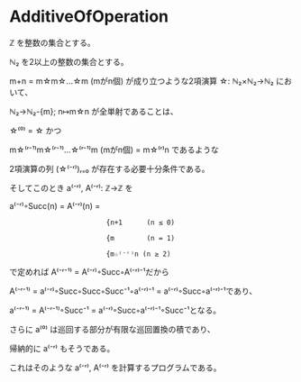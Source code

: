 # AdditiveOfOperation
ℤ を整数の集合とする。

ℕ₂ を2以上の整数の集合とする。

m+n = m☆m☆…☆m (mがn個) が成り立つような2項演算 ☆: ℕ₂×ℕ₂→ℕ₂ において、

ℕ₂→ℕ₂-{m}; n↦m☆n が全単射であることは、

☆⁽⁰⁾ = ☆ かつ

m☆⁽ʳ⁻¹⁾m☆⁽ʳ⁻¹⁾…☆⁽ʳ⁻¹⁾m (mがn個) = m☆⁽ʳ⁾n であるような

2項演算の列 (☆⁽⁻ʳ⁾)ᵣ₌₀ が存在する必要十分条件である。

そしてこのとき a⁽⁻ʳ⁾, A⁽⁻ʳ⁾: ℤ→ℤ を

a⁽⁻ʳ⁾◦Succ(n) = A⁽⁻ʳ⁾(n) =

                            {n+1      (n ≤ 0)

                            {m        (n = 1)

                            {m☆⁽⁻ʳ⁾n (n ≥ 2)                                         
                                                               
で定めれば A⁽⁻ʳ⁻¹⁾ = A⁽⁻ʳ⁾◦Succ◦A⁽⁻ʳ⁾⁻¹だから

A⁽⁻ʳ⁻¹⁾ = a⁽⁻ʳ⁾◦Succ◦Succ◦Succ⁻¹◦a⁽⁻ʳ⁾⁻¹ = a⁽⁻ʳ⁾◦Succ◦a⁽⁻ʳ⁾⁻¹であり、

a⁽⁻ʳ⁻¹⁾ = A⁽⁻ʳ⁻¹⁾◦Succ⁻¹ = a⁽⁻ʳ⁾◦Succ◦a⁽⁻ʳ⁾⁻¹◦Succ⁻¹となる。

さらに a⁽⁰⁾ は巡回する部分が有限な巡回置換の積であり、

帰納的に a⁽⁻ʳ⁾ もそうである。

これはそのような a⁽⁻ʳ⁾, A⁽⁻ʳ⁾ を計算するプログラムである。

